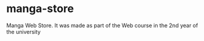 # manga-store
Manga Web Store. It was made as part of the Web course in the 2nd year of the university
